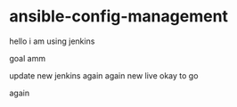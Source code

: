 # ansible-config-management

hello i am using jenkins

goal amm

update new jenkins
again
again new live 
okay to go

again


